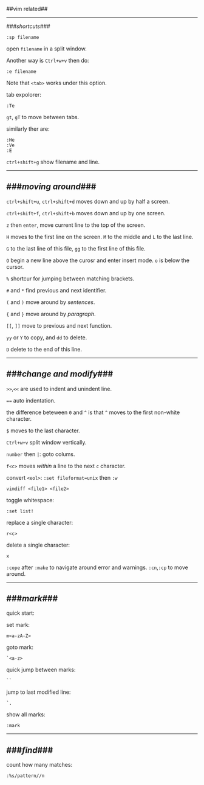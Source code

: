 ##vim related##

---
###_shortcuts_###

    :sp filename

open `filename` in a split window.

Another way is `Ctrl+w+v`  then do:

    :e filename

Note that `<tab>` works under this option.

tab expolorer:

    :Te

`gt`, `gT` to move between tabs.

similarly ther are:

    :He
    :Ve
    :E

`ctrl+shift+g` show filename and line.

---
###_moving around_###
---

`ctrl+shift+u`, `ctrl+shift+d` moves down and up by half a screen.

`ctrl+shift+f`, `ctrl+shift+b` moves down and up by one screen.

`z` then `enter`, move current line to the top of the screen.

`H` moves to the first line on the screen. `M` to the middle and `L` to the last line.

`G` to the last line of this file, `gg` to the first line of this file.

`O` begin a new line above the curosr and enter insert mode. `o` is below the cursor.

`%` shortcur for jumping between matching brackets.

`#` and `*` find previous and next identifier.

`(` and `)` move around by _sentences_.

`{` and `}` move around by _paragraph_.


`[[`, `]]` move to previous and next function.


`yy` or `Y` to copy, and `dd` to delete. 

`D` delete to the end of this line.

---
###_change and modify_###
---

`>>`,`<<` are used to indent and unindent line.

`==` auto indentation.


the difference beteween `0` and `^` is that `^` moves to the first non-white character. 

`$` moves to the last character.

`Ctrl+w+v` split window vertically.

`number` then `|`: goto colums.

`f<c>` moves _within_ a line to the next `c` character.

convert `<eol>`: `:set fileformat=unix` then `:w`


    vimdiff <file1> <file2>


toggle whitespace:

    :set list!


replace a single character:

    r<c>

delete a single character:

    x

`:cope` after `:make` to navigate around error and warnings.
`:cn`,`:cp` to move around.

---
###_mark_###
---

quick start:

set mark:

    m<a-zA-Z>

goto mark:

    `<a-z>

quick jump between marks:

    ``

jump to last modified line:

    `.

show all marks:

    :mark

---
###_find_###
---

count how many matches:

    :%s/pattern//n
